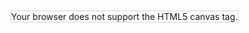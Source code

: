 <!DOCTYPE html>
<html>
<body>
<canvas id="myCanvas" width="500" height="500" style="border:1px solid #d3d3d3;">
Your browser does not support the HTML5 canvas tag.</canvas>

<script>
// Get the canvas and context
var c = document.getElementById("myCanvas");
var ctx = c.getContext("2d");

// Draw the black triangle
ctx.beginPath();
ctx.moveTo(100, 100);
ctx.lineTo(250, 100);
ctx.lineTo(175, 250);
ctx.fillStyle = "black";
ctx.fill();
ctx.closePath();

// Draw the red triangle
ctx.beginPath();
ctx.moveTo(175, 250);
ctx.lineTo(250, 100);
ctx.lineTo(325, 250);
ctx.fillStyle = "red";
ctx.fill();
ctx.closePath();
</script>

</body>
</html>
